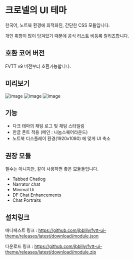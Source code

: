 # 크로넬의 UI 테마

한국어, 노트북 환경에 최적화된, 간단한 CSS 모듈입니다. 

개인 취향이 많이 담겨있기 때문에 공식 리스트 비등록 릴리즈합니다.

## 호환 코어 버전
FVTT v9 버전부터 호환가능합니다.


## 미리보기
![image](https://user-images.githubusercontent.com/18694887/151515013-07965040-8ff1-4339-97ac-eb4f8d2ea20d.png)
![image](https://user-images.githubusercontent.com/18694887/151515688-012abfa3-9c1f-495f-a489-1041f31aa9c2.png)
![image](https://user-images.githubusercontent.com/18694887/151516000-70dd16af-e8ea-4a93-af43-3b9f8a45175a.png)


## 기능
- 다크 테마의 채팅 로그 및 채팅 스타일링
- 한글 폰트 적용 (메인 : 나눔스퀘어라운드)
- 노트북 디스플레이 환경(1920x1080) 에 맞게 UI 축소

## 권장 모듈

필수는 아니지만, 같이 사용하면 좋은 모듈들입니다. 
- Tabbed Chatlog
- Narrator chat
- Minimal Ui
- DF Chat Enhancements
- Chat Portraits

## 설치링크

매니페스트 링크 : https://github.com/jbblily/fvtt-ui-theme/releases/latest/download/module.json

다운로드 링크 : https://github.com/jbblily/fvtt-ui-theme/releases/latest/download/module.zip


